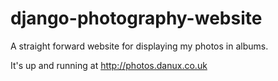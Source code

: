 # django-photography-website


A straight forward website for displaying my photos in albums.

It's up and running at http://photos.danux.co.uk
